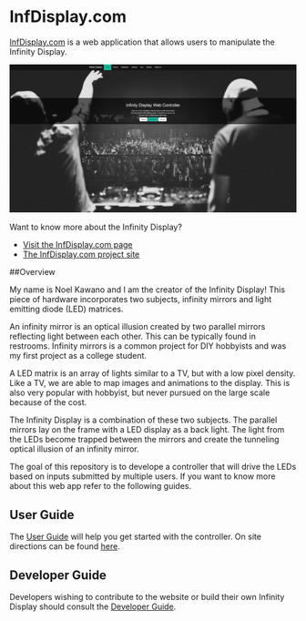 # InfDisplay.com

[InfDisplay.com](http://www.infdisplay.com/) is a web application that allows users to manipulate the Infinity Display.

![](https://github.com/noelmkawano/InfDisplay/blob/master/public/images/images/homepage2.JPG)

Want to know more about the Infinity Display?

* [Visit the InfDisplay.com page](http://www.infdisplay.com/)
* [The InfDisplay.com project site](http://noelmkawano.github.io/InfDisplay/)

##Overview

My name is Noel Kawano and I am the creator of the Infinity Display! This piece of hardware incorporates two subjects, infinity mirrors and light emitting diode (LED) matrices.

An infinity mirror is an optical illusion created by two parallel mirrors reflecting light between each other. This can be typically found in restrooms. Infinity mirrors is a common project for DIY hobbyists and was my first project as a college student.

A LED matrix is an array of lights similar to a TV, but with a low pixel density. Like a TV, we are able to map images and animations to the display. This is also very popular with hobbyist, but never pursued on the large scale because of the cost.

The Infinity Display is a combination of these two subjects. The parallel mirrors lay on the frame with a LED display as a back light. The light from the LEDs become trapped between the mirrors and create the tunneling optical illusion of an infinity mirror.

The goal of this repository is to develope a controller that will drive the LEDs based on inputs submitted by multiple users. If you want to know more about this web app refer to the following guides.

## User Guide

The [User Guide](https://github.com/noelmkawano/InfDisplay/wiki/User-Guide) will help you get started with the controller. On site directions can be found [here](http://www.infdisplay.com/directions).

## Developer Guide

Developers wishing to contribute  to the website or build their own Infinity Display should consult the [Developer Guide](https://github.com/noelmkawano/InfDisplay/wiki/Developer-Guide).